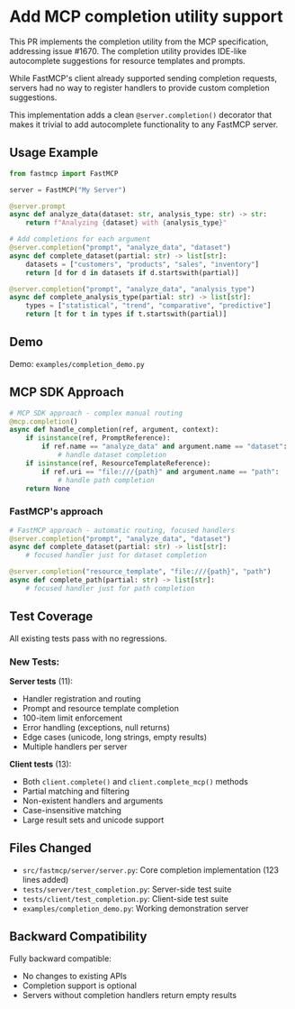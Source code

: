 # Add MCP completion utility support

This PR implements the completion utility from the MCP specification, addressing issue #1670. The completion utility provides IDE-like autocomplete suggestions for resource templates and prompts.

While FastMCP's client already supported sending completion requests, servers had no way to register handlers to provide custom completion suggestions.

This implementation adds a clean `@server.completion()` decorator that makes it trivial to add autocomplete functionality to any FastMCP server.

## Usage Example

```python
from fastmcp import FastMCP

server = FastMCP("My Server")

@server.prompt
async def analyze_data(dataset: str, analysis_type: str) -> str:
    return f"Analyzing {dataset} with {analysis_type}"

# Add completions for each argument
@server.completion("prompt", "analyze_data", "dataset")
async def complete_dataset(partial: str) -> list[str]:
    datasets = ["customers", "products", "sales", "inventory"]
    return [d for d in datasets if d.startswith(partial)]

@server.completion("prompt", "analyze_data", "analysis_type") 
async def complete_analysis_type(partial: str) -> list[str]:
    types = ["statistical", "trend", "comparative", "predictive"]
    return [t for t in types if t.startswith(partial)]
```
## Demo
Demo: `examples/completion_demo.py`

## MCP SDK Approach

```python
# MCP SDK approach - complex manual routing
@mcp.completion()
async def handle_completion(ref, argument, context):
    if isinstance(ref, PromptReference):
        if ref.name == "analyze_data" and argument.name == "dataset":
            # handle dataset completion
    if isinstance(ref, ResourceTemplateReference):
        if ref.uri == "file:///{path}" and argument.name == "path":
            # handle path completion
    return None
```

### FastMCP's approach

```python
# FastMCP approach - automatic routing, focused handlers
@server.completion("prompt", "analyze_data", "dataset")
async def complete_dataset(partial: str) -> list[str]:
    # focused handler just for dataset completion

@server.completion("resource_template", "file:///{path}", "path")
async def complete_path(partial: str) -> list[str]:
    # focused handler just for path completion
```

## Test Coverage

All existing tests pass with no regressions.

### New Tests:
**Server tests** (11):
- Handler registration and routing
- Prompt and resource template completion
- 100-item limit enforcement
- Error handling (exceptions, null returns)
- Edge cases (unicode, long strings, empty results)
- Multiple handlers per server

**Client tests** (13):
- Both `client.complete()` and `client.complete_mcp()` methods
- Partial matching and filtering
- Non-existent handlers and arguments
- Case-insensitive matching
- Large result sets and unicode support


## Files Changed

- `src/fastmcp/server/server.py`: Core completion implementation (123 lines added)
- `tests/server/test_completion.py`: Server-side test suite
- `tests/client/test_completion.py`: Client-side test suite  
- `examples/completion_demo.py`: Working demonstration server


## Backward Compatibility

Fully backward compatible:
- No changes to existing APIs
- Completion support is optional
- Servers without completion handlers return empty results
